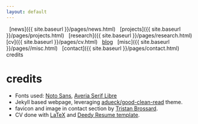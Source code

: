 ```yaml
---
layout: default
---
```


<a href="{{ site.baseurl }}/index.html" class="back2"><i class="fa fa-home" aria-hidden="true"></i></a> &nbsp; 
[news]({{ site.baseurl }}/pages/news.html) &nbsp; [projects]({{ site.baseurl }}/pages/projects.html) &nbsp; [research]({{ site.baseurl }}/pages/research.html) &nbsp;
[cv]({{ site.baseurl }}/pages/cv.html) &nbsp; [blog](https://medium.com/@lucasrg) &nbsp; [misc]({{ site.baseurl }}/pages//misc.html) &nbsp;
[contact]({{ site.baseurl }}/pages/contact.html) &nbsp; credits<br/>
# credits

* Fonts used: [Noto Sans](http://iotic.com/averia/), [Averia Serif Libre](http://iotic.com/averia/)
* Jekyll based webpage, leveraging [adueck/good-clean-read](https://github.com/adueck/good-clean-read) theme.
* favicon and image in contact section by [Tristan Brossard](http://tristanbrossard.vsble.me/).
* CV done with [LaTeX](https://www.latex-project.org/) and [Deedy Resume template](https://github.com/deedy/Deedy-Resume).